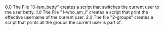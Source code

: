 0.0 The File "0-iam_betty" creates a script that switches the current user to the user betty.
1.0 The File "1-who_am_i" creates a script that print the effective username of the current user.
2.0 The file "2-groups" creates a script that prints all the groups the current user is part of.
